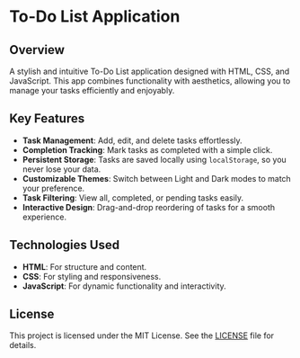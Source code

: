 # To-Do List Application

## Overview

A stylish and intuitive To-Do List application designed with HTML, CSS, and JavaScript. This app combines functionality with aesthetics, allowing you to manage your tasks efficiently and enjoyably.

## Key Features

- **Task Management**: Add, edit, and delete tasks effortlessly.
- **Completion Tracking**: Mark tasks as completed with a simple click.
- **Persistent Storage**: Tasks are saved locally using `localStorage`, so you never lose your data.
- **Customizable Themes**: Switch between Light and Dark modes to match your preference.
- **Task Filtering**: View all, completed, or pending tasks easily.
- **Interactive Design**: Drag-and-drop reordering of tasks for a smooth experience.

## Technologies Used

- **HTML**: For structure and content.
- **CSS**: For styling and responsiveness.
- **JavaScript**: For dynamic functionality and interactivity.

## License

This project is licensed under the MIT License. See the [LICENSE](LICENSE) file for details.


